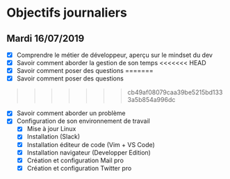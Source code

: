 # Objectifs journaliers

## Mardi 16/07/2019


* [x] Comprendre le métier de développeur, aperçu sur le mindset du dev
* [x] Savoir comment aborder la gestion de son temps
<<<<<<< HEAD
*  [x] Savoir comment poser des questions
=======
* [x] Savoir comment poser des questions
>>>>>>> cb49af08079caa39be5215bd1333a5b854a996dc
* [x] Savoir comment aborder un problème
* [x] Configuration de son environnement de travail
  * [x] Mise à jour Linux
  * [x] Installation (Slack)
  * [x] Installation éditeur de code (Vim + VS Code)
  * [x] Installation navigateur (Developper Edition)
  * [x] Création et configuration Mail pro 
  * [x] Création et configuration Twitter pro 
